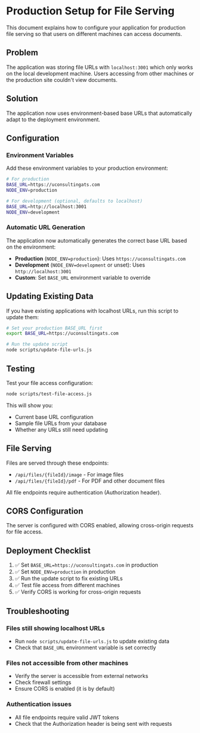 # Production Setup for File Serving

This document explains how to configure your application for production file serving so that users on different machines can access documents.

## Problem
The application was storing file URLs with `localhost:3001` which only works on the local development machine. Users accessing from other machines or the production site couldn't view documents.

## Solution
The application now uses environment-based base URLs that automatically adapt to the deployment environment.

## Configuration

### Environment Variables

Add these environment variables to your production environment:

```bash
# For production
BASE_URL=https://uconsultingats.com
NODE_ENV=production

# For development (optional, defaults to localhost)
BASE_URL=http://localhost:3001
NODE_ENV=development
```

### Automatic URL Generation

The application now automatically generates the correct base URL based on the environment:

- **Production** (`NODE_ENV=production`): Uses `https://uconsultingats.com`
- **Development** (`NODE_ENV=development` or unset): Uses `http://localhost:3001`
- **Custom**: Set `BASE_URL` environment variable to override

## Updating Existing Data

If you have existing applications with localhost URLs, run this script to update them:

```bash
# Set your production BASE_URL first
export BASE_URL=https://uconsultingats.com

# Run the update script
node scripts/update-file-urls.js
```

## Testing

Test your file access configuration:

```bash
node scripts/test-file-access.js
```

This will show you:
- Current base URL configuration
- Sample file URLs from your database
- Whether any URLs still need updating

## File Serving

Files are served through these endpoints:
- `/api/files/{fileId}/image` - For image files
- `/api/files/{fileId}/pdf` - For PDF and other document files

All file endpoints require authentication (Authorization header).

## CORS Configuration

The server is configured with CORS enabled, allowing cross-origin requests for file access.

## Deployment Checklist

1. ✅ Set `BASE_URL=https://uconsultingats.com` in production
2. ✅ Set `NODE_ENV=production` in production  
3. ✅ Run the update script to fix existing URLs
4. ✅ Test file access from different machines
5. ✅ Verify CORS is working for cross-origin requests

## Troubleshooting

### Files still showing localhost URLs
- Run `node scripts/update-file-urls.js` to update existing data
- Check that `BASE_URL` environment variable is set correctly

### Files not accessible from other machines
- Verify the server is accessible from external networks
- Check firewall settings
- Ensure CORS is enabled (it is by default)

### Authentication issues
- All file endpoints require valid JWT tokens
- Check that the Authorization header is being sent with requests



